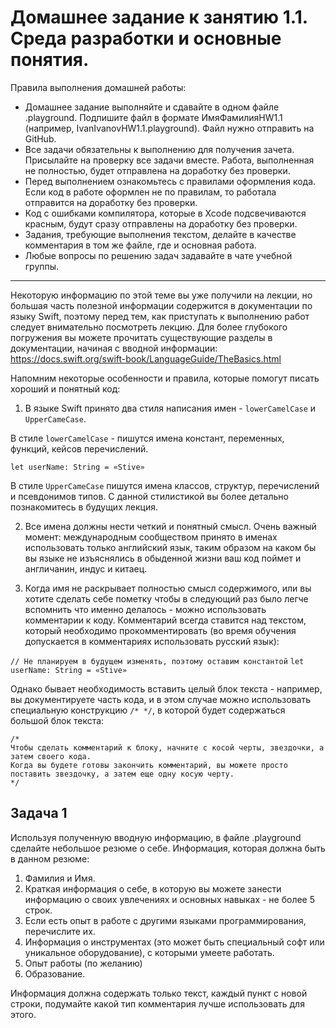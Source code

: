 # Домашнее задание к занятию 1.1. Среда разработки и основные понятия.
Правила выполнения домашней работы:
*	Домашнее задание выполняйте и сдавайте в одном файле .playground. Подпишите файл в формате ИмяФамилияHW1.1 (например, IvanIvanovHW1.1.playground). Файл нужно отправить на GitHub.
*	Все задачи обязательны к выполнению для получения зачета. Присылайте на проверку все задачи вместе. Работа, выполненная не полностью, будет отправлена на доработку без проверки.
*	Перед выполнением ознакомьтесь с правилами оформления кода. Если код в работе оформлен не по правилам, то работала отправится на доработку без проверки.
*	Код с ошибками компилятора, которые в Xcode подсвечиваются красным, будут сразу отправлены на доработку без проверки.
*	Задания, требующие выполнения текстом, делайте в качестве комментария в том же файле, где и основная работа.
*	Любые вопросы по решению задач задавайте в чате учебной группы.
________________________________________
Некоторую информацию по этой теме вы уже получили на лекции, но большая часть полезной информации содержится в документации по языку Swift, поэтому перед тем, как приступать к выполнению работ следует внимательно посмотреть лекцию.
Для более глубокого погружения вы можете прочитать существующие разделы в документации, начиная с вводной информации: https://docs.swift.org/swift-book/LanguageGuide/TheBasics.html

Напомним некоторые особенности и правила, которые помогут писать хороший и понятный код:
1.	В языке Swift принято два стиля написания имен - `lowerCamelCase` и `UpperCameCase`.

В стиле `lowerCamelCase` - пишутся имена констант, переменных, функций, кейсов перечислений.

`let userName: String = «Stive»`

В стиле `UpperCameCase` пишутся имена классов, структур, перечислений и псевдонимов типов. С данной стилистикой вы более детально познакомитесь в будущих лекция.

2.	Все имена должны нести четкий и понятный смысл. Очень важный момент: международным сообществом принято в именах использовать только английский язык, таким образом на каком бы вы языке не изъяснялись в обыденной жизни ваш код поймет и англичанин, индус и китаец.

3.	Когда имя не раскрывает полностью смысл содержимого, или вы хотите сделать себе пометку чтобы в следующий раз было легче вспомнить что именно делалось - можно использовать комментарии к коду. Комментарий всегда ставится над текстом, который необходимо прокомментировать (во время обучения допускается в комментариях использовать русский язык):

`// Не планируем в будущем изменять, поэтому оставим константой`
`let userName: String = «Stive»`

Однако бывает необходимость вставить целый блок текста - например, вы документируете часть кода, и в этом случае можно использовать специальную конструкцию `/* */`, в которой будет содержаться большой блок текста:

```
/*
Чтобы сделать комментарий к блоку, начните с косой черты, звездочки, а затем своего кода. 
Когда вы будете готовы закончить комментарий, вы можете просто поставить звездочку, а затем еще одну косую черту.
*/
```

## Задача 1
Используя полученную вводную информацию, в файле .playground сделайте небольшое резюме о себе. Информация, которая должна быть в данном резюме:
1.	Фамилия и Имя.
2.	Краткая информация о себе, в которую вы можете занести информацию о своих увлечениях и основных навыках - не более 5 строк.
3.	Если есть опыт в работе с другими языками программирования, перечислите их.
4.	Информация о инструментах (это может быть специальный софт или уникальное оборудование), с которыми умеете работать.
5.	Опыт работы (по желанию)
6.	Образование.

Информация должна содержать только текст, каждый пункт с новой строки, подумайте какой тип комментария лучше использовать для этого.

